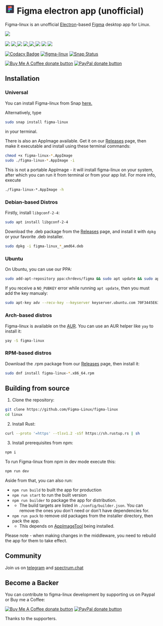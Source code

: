# <img src="https://raw.githubusercontent.com/ChugunovRoman/figma-linux/master/resources/icons/128x128.png" width="32"> Figma electron app (unofficial)


Figma-linux is an unofficial [Electron](http://electron.atom.io)-based  [Figma](https://figma.com) desktop app for Linux.

<p>
	<img src="https://raw.githubusercontent.com/ChugunovRoman/figma-linux/master/images/screenshot1.png">
</p>

<p>
	<img src="https://img.shields.io/github/downloads/ChugunovRoman/figma-linux/total.svg" />
    <a href="https://github.com/ChugunovRoman/figma-linux/releases/latest">
        <img src="https://img.shields.io/github/release/ChugunovRoman/figma-linux.svg?label=latest%20release">
	</a>
	<img src="https://img.shields.io/github/last-commit/ChugunovRoman/figma-linux.svg">
    <a href="https://github.com/ChugunovRoman/figma-linux/issues">
        <img src="https://img.shields.io/github/issues/ChugunovRoman/figma-linux.svg">
	</a>
    <a href="https://github.com/ChugunovRoman/figma-linux/issues?q=is%3Aissue+is%3Aclosed">
        <img src="https://img.shields.io/github/issues-closed/ChugunovRoman/figma-linux.svg">
	</a>
	<img src="https://img.shields.io/github/languages/code-size/ChugunovRoman/figma-linux.svg">
	<img src="https://img.shields.io/github/repo-size/ChugunovRoman/figma-linux.svg">
    <a href="https://github.com/ChugunovRoman/figma-linux/stargazers">
		<img src="https://img.shields.io/github/stars/ChugunovRoman/figma-linux.svg?style=social&label=Stars">
	</a>
</p>

[![Codacy Badge](https://api.codacy.com/project/badge/Grade/d80ff1e7c3fe4da28e2e50a28d4ead7c)](https://www.codacy.com/manual/ChugunovRoman/figma-linux?utm_source=github.com&amp;utm_medium=referral&amp;utm_content=ChugunovRoman/figma-linux&amp;utm_campaign=Badge_Grade)
[![figma-linux](https://snapcraft.io/figma-linux/badge.svg)](https://snapcraft.io/figma-linux)
[![Snap Status](https://build.snapcraft.io/badge/ChugunovRoman/figma-linux.svg)](https://build.snapcraft.io/user/ChugunovRoman/figma-linux)

<p>
	<span class="badge-buymeacoffee"><a href="https://www.buymeacoffee.com/U5hnMuASy" title="Donate to this project using Buy Me A Coffee"><img src="https://img.shields.io/badge/buy%20me%20a%20coffee-donate-yellow.svg" alt="Buy Me A Coffee donate button" /></a></span>
	<span class="badge-paypal"><a href="https://www.paypal.com/cgi-bin/webscr?cmd=_s-xclick&hosted_button_id=4DNBUKPV6FBCY&source=url" title="Donate to this project using Paypal"><img src="https://img.shields.io/badge/paypal-donate-yellow.svg" alt="PayPal donate button" /></a></span>
</p>

## Installation
### Universal
You can install Figma-linux from Snap [here.](https://snapcraft.io/figma-linux)

Alternatively, type
```bash
sudo snap install figma-linux 
```
in your terminal.

There is also an AppImage available.
Get it on our [Releases](https://github.com/Figma-Linux/figma-linux/releases) page, then make it executable and install using these terminal commands:
```bash
chmod +x figma-linux-*.AppImage 
sudo ./figma-linux-*.AppImage -i
```
This is not a portable AppImage - it will install figma-linux on your system, after which you can run it from terminal or from your app list.
For more info, execute
```bash
./figma-linux-*.AppImage -h
```

### Debian-based Distros
Firstly, install `libgconf-2-4`:
```bash
sudo apt install libgconf-2-4
```
Download the .deb package from the [Releases](https://github.com/Figma-Linux/figma-linux/releases) page, and install it with `dpkg` or your favorite .deb installer.
```bash
sudo dpkg -i figma-linux_*_amd64.deb
```

### Ubuntu

On Ubuntu, you can use our PPA:
```bash
sudo add-apt-repository ppa:chrdevs/figma && sudo apt update && sudo apt install figma-linux -y
```

If you receive a `NO_PUBKEY` error while running `apt update`, then you must add the key manualy:
```bash
sudo apt-key adv --recv-key --keyserver keyserver.ubuntu.com 70F3445E637983CC
```


### Arch-based distros

Figma-linux is available on the [AUR](https://aur.archlinux.org/packages/figma-linux/).
You can use an AUR helper like `yay` to install it:
```bash
yay -S figma-linux
```
### RPM-based distros
Download the .rpm package from our [Releases](https://github.com/Figma-Linux/figma-linux/release) page, then install it:

```bash
sudo dnf install figma-linux-*.x86_64.rpm
```



## Building from source

1. Clone the repository:
```bash
git clone https://github.com/Figma-Linux/figma-linux
cd linux
```
2. Install Rust:
```bash
curl --proto '=https' --tlsv1.2 -sSf https://sh.rustup.rs | sh
```
3. Install prerequisites from npm:
```bash 
npm i
```
To run Figma-linux from npm in dev mode execute this:
```bash
npm run dev
```
Aside from that, you can also run:

- ```npm run build``` to built the app for production
- ```npm run start``` to run the built version
- ```npm run builder``` to package the app for distribution. 
- * The build targets are listed in ```./config/builder.json```. You can remove the ones you don't need or don't have dependencies for.
- ```npm run pack``` to remove old packages from the installer directory, then pack the app.
- * This depends on [AppImageTool](https://appimage.github.io/appimagetool/) being installed.


Please note - when making changes in the middleware, you need to rebuild the app for them to take effect.




## Community

Join us on [telegram](https://t.me/figma_linux) and [spectrum.chat](https://spectrum.chat/figma-linux)


## Become a Backer
You can contribute to figma-linux development by supporting us on Paypal or Buy me a Coffee:

<p>
	<span class="badge-buymeacoffee"><a href="https://www.buymeacoffee.com/U5hnMuASy" title="Donate to this project using Buy Me A Coffee"><img src="https://img.shields.io/badge/buy%20me%20a%20coffee-donate-yellow.svg" alt="Buy Me A Coffee donate button" /></a></span>
	<span class="badge-paypal"><a href="https://www.paypal.com/cgi-bin/webscr?cmd=_s-xclick&hosted_button_id=4DNBUKPV6FBCY&source=url" title="Donate to this project using Paypal"><img src="https://img.shields.io/badge/paypal-donate-yellow.svg" alt="PayPal donate button" /></a></span>
</p>

Thanks to the supporters.